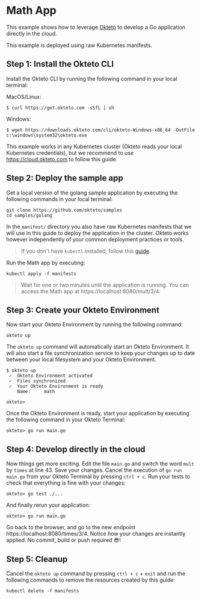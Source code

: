 # Math App

This example shows how to leverage [Okteto](https://okteto.com) to develop a Go application directly in the cloud.

This example is deployed using raw Kubernetes manifests.

## Step 1: Install the Okteto CLI

Install the Okteto CLI by running the following command in your local terminal:

MacOS/Linux:

```console
$ curl https://get.okteto.com -sSfL | sh
```

Windows:

```console
$ wget https://downloads.okteto.com/cli/okteto-Windows-x86_64 -OutFile c:\windows\system32\okteto.exe
```

This example works in any Kubernetes cluster (Okteto reads your local Kubernetes credentials), but we recommend to use https://cloud.okteto.com to follow this guide.

## Step 2: Deploy the sample app

Get a local version of the golang sample application by executing the following commands in your local terminal:

```console
git clone https://github.com/okteto/samples
cd samples/golang
```

In the `manifest/` directory you also have raw Kubernetes manifests that we will use in this guide to deploy the application in the cluster. Okteto works however independently of your common deployment practices or tools.

> If you don't have `kubectl` installed, follow this [guide](https://kubernetes.io/docs/tasks/tools/install-kubectl/).

Run the Math app by executing:

```console
kubectl apply -f manifests
```

> Wait for one or two minutes until the application is running. You can access the Math app at https://localhost:8080/mult/3/4.


## Step 3: Create your Okteto Environment

Now start your Okteto Environment by running the following command:

```console
okteto up
```

The `okteto up` command will automatically start an Okteto Environment. It will also start a file synchronization service to keep your changes up to date between your local filesystem and your Okteto Environment.

```console
$ okteto up
 ✓  Okteto Environment activated
 ✓  Files synchronized
 ✓  Your Okteto Environment is ready
    Name:     math

okteto>
```

Once the Okteto Environment is ready, start your application by executing the following command in your Okteto Terminal:

```console
okteto> go run main.go
```

## Step 4: Develop directly in the cloud

Now things get more exciting. Edit the file `main.go` and switch the word `mult` by `times` at line 43. Save your changes. Cancel the execution of `go run main.go` from your Okteto Terminal by pressing `ctrl + c`. Run your tests to check that everything is fine with your changes:

```console
okteto> go test ./...
```

And finally rerun your application:

```console
okteto> go run main.go
```

Go back to the browser, and go to the new endpoint https://localhost:8080/times/3/4. Notice how your changes are instantly applied. No commit, build or push required 😎! 


## Step 5: Cleanup

Cancel the `okteto up` command by pressing `ctrl + c` + `exit` and run the following commands to remove the resources created by this guide: 

```console
kubectl delete -f manifests
```
